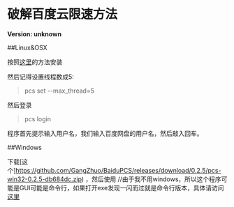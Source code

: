 # 破解百度云限速方法

**Version: unknown**

##Linux&OSX

按照[这里](https://github.com/GangZhuo/BaiduPCS)的方法安装

然后记得设置线程数成5:

>pcs set --max_thread=5

然后登录

>pcs login

程序首先提示输入用户名，我们输入百度网盘的用户名，然后敲入回车。


##Windows

下载[这个]https://github.com/GangZhuo/BaiduPCS/releases/download/0.2.5/pcs-win32-0.2.5-db684dc.zip) ，然后使用 //由于我不用windows，所以这个程序可能是GUI可能是命令行，如果打开exe发现一闪而过就是命令行版本，具体请访问[这里](https://github.com/GangZhuo/BaiduPCS)

